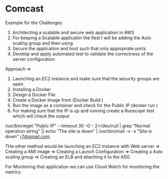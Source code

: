 # Comcast
Example for the Challenges 
1. Architecting a scalable and secure web application in AWS
2. For keeping a Scalable applicatiin the fiest I will be adding the Auto scaling group and then using 
3. Secure the application and host such that only appropriate ports 
4. Develop and apply automated test to validate the correctness of the server configuration 

Approach =>
1. Launching an EC2 instance and make sure that the security groups are open 
2. Installing a Docker
3. Design a Docker File 
4. Create a Docker Image from (Docker Build )
5. Run the image as a container and check for the Public IP (docker run )
6. For making sure that the IP is up and running create a Runscope test which will check the output


/usr/bin/wget "Public IP" --timeout 30 -O - 2>/dev/null | grep "Normal operation string" || echo "The site is down" | /usr/bin/mail -v -s "Site is down" r7@gmail.com

THe other method would be launching an EC2 instance with Web server => Creating a AMI image => Creating a Launch Configuration => Creating a Auto scaling group => Creating an ELB and attaching it to the ASG

For Monitoring that application we can use Cloud Watch for monitoring the metrics  
